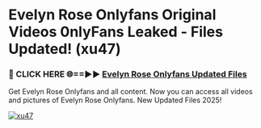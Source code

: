# Evelyn Rose Onlyfans Original Videos 0nlyFans Leaked - Files Updated! (xu47)

<h3>🔴 CLICK HERE 🌐==►► <a href="https://tinyurl.com/2m67pmp6" rel="nofollow">Evelyn Rose Onlyfans Updated Files</a></h3>

Get Evelyn Rose Onlyfans and all content. Now you can access all videos and pictures of Evelyn Rose Onlyfans. New Updated Files 2025!

[![xu47](https://i.imgur.com/H4QAA4z.gif)](https://tinyurl.com/2m67pmp6)